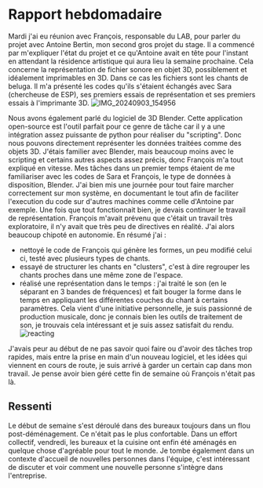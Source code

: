# Rapport hebdomadaire
Mardi j'ai eu réunion avec François, responsable du LAB, pour parler du projet avec Antoine Bertin, mon second gros projet du stage. Il a commencé par m'expliquer l'état du projet et ce qu'Antoine avait en tête pour l'instant en attendant la résidence artistique qui aura lieu la semaine prochaine. Cela concerne la représentation de fichier sonore en objet 3D, possiblement et idéalement imprimables en 3D. Dans ce cas les fichiers sont les chants de beluga. 
Il m'a présenté les codes qu'ils s'étaient échangés avec Sara (chercheuse de ESP), ses premiers essais de représentation et ses premiers essais à l'imprimante 3D. 
![IMG_20240903_154956](IMG_20240903_154956.jpg)

Nous avons également parlé du logiciel de 3D Blender. Cette application open-source est l'outil parfait pour ce genre de tâche car il y a une intégration assez puissante de python pour réaliser du "scripting". Donc nous pouvons directement représenter les données traitées comme des objets 3D. J'étais familier avec Blender, mais beaucoup moins avec le scripting et certains autres aspects assez précis, donc François m'a tout expliqué en vitesse. 
Mes tâches dans un premier temps étaient de me familiariser avec les codes de Sara et François, le type de données à disposition, Blender. J'ai bien mis une journée pour tout faire marcher correctement sur mon système, en documentant le tout afin de faciliter l'execution du code sur d'autres machines comme celle d'Antoine par exemple. Une fois que tout fonctionnait bien, je devais continuer le travail de représentation. François m'avait prévenu que c'était un travail très exploratoire, il n'y avait que très peu de directives en réalité. J'ai alors beaucoup chipoté en autonomie. 
En résumé j'ai :
- nettoyé le code de François qui génère les formes, un peu modifié celui ci, testé avec plusieurs types de chants. 
- essayé de structurer les chants en "clusters", c'est à dire regrouper les chants proches dans une même zone de l'espace. 
- réalisé une représentation dans le temps : j'ai traité le son (en le séparant en 3 bandes de fréquences) et fait bouger la forme dans le temps en appliquant les différentes couches du chant à certains paramètres. Cela vient d'une initiative personnelle, je suis passionné de production musicale, donc je connais bien les outils de traitement de son, je trouvais cela intéressant et je suis assez satisfait du rendu. ![reacting](reacting.gif)

J'avais peur au début de ne pas savoir quoi faire ou d'avoir des tâches trop rapides, mais entre la prise en main d'un nouveau logiciel, et les idées qui viennent en cours de route, je suis arrivé à garder un certain cap dans mon travail. Je pense avoir bien géré cette fin de semaine où François n'était pas là. 

## Ressenti 
Le début de semaine s'est déroulé dans des bureaux toujours dans un flou post-déménagement. Ce n'était pas le plus confortable. Dans un effort collectif, vendredi, les bureaux et la cuisine ont enfin été aménagés en quelque chose d'agréable pour tout le monde. 
Je tombe également dans un contexte d'accueil de nouvelles personnes dans l'équipe, c'est intéressant de discuter et voir comment une nouvelle personne s'intègre dans l'entreprise. 

